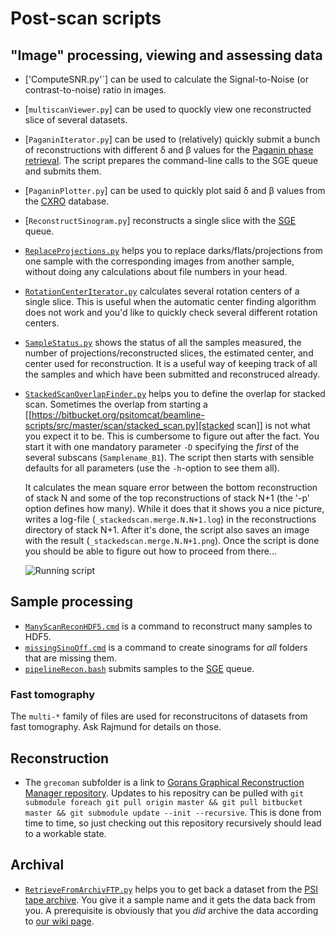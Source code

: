 # Post-scan scripts
## "Image" processing, viewing and assessing data
- ['ComputeSNR.py'`] can be used to calculate the Signal-to-Noise (or contrast-to-noise) ratio in images.
- [`multiscanViewer.py`] can be used to quockly view one reconstructed slice of several datasets.
- [`PaganinIterator.py`] can be used to (relatively) quickly submit a bunch of reconstructions with different δ and β values for the [Paganin phase retrieval](http://doi.org/10.1046/j.1365-2818.2002.01010.x).
  The script prepares the command-line calls to the SGE queue and submits them.
- [`PaganinPlotter.py`] can be used to quickly plot said δ and β values from the [CXRO](http://henke.lbl.gov/optical_constants/) database.
- [`ReconstructSinogram.py`] reconstructs a single slice with the [SGE](http://en.wikipedia.org/wiki/Oracle_Grid_Engine) queue.
- [`ReplaceProjections.py`](ReplaceProjections.py) helps you to replace darks/flats/projections from one sample with the corresponding images from another sample, without doing any calculations about file numbers in your head.
- [`RotationCenterIterator.py`](RotationCenterIterator.py) calculates several rotation centers of a single slice.
  This is useful when the automatic center finding algorithm does not work and you'd like to quickly check several different rotation centers.
- [`SampleStatus.py`](SampleStatus.py) shows the status of all the samples measured, the number of projections/reconstructed slices, the estimated center, and center used for reconstruction.
    It is a useful way of keeping track of all the samples and which have been submitted and reconstruced already. 
- [`StackedScanOverlapFinder.py`](StackedScanOverlapFinder.py) helps you to define the overlap for stacked scan.
  Sometimes the overlap from starting a [[https://bitbucket.org/psitomcat/beamline-scripts/src/master/scan/stacked_scan.py][stacked scan]] is not what you expect it to be.
  This is cumbersome to figure out after the fact.
  You start it with one mandatory parameter `-D` specifying the *first* of the several subscans (`Samplename_B1`).
  The script then starts with sensible defaults for all parameters (use the `-h`-option to see them all).

  It calculates the mean square error between the bottom reconstruction of stack N and some of the top reconstructions of stack N+1 (the '-p' option defines how many).
  While it does that it shows you a nice picture, writes a log-file (`_stackedscan.merge.N.N+1.log`) in the reconstructions directory of stack N+1.
  After it's done, the script also saves an image with the result (`_stackedscan.merge.N.N+1.png`).
  Once the script is done you should be able to figure out how to proceed from there...
  
  ![Running script](http://f.cl.ly/items/1U082A2m1N0w2H1b0U0T/StackedScanOverlap.gif)


## Sample processing
- [`ManyScanReconHDF5.cmd`](ManyScanReconHDF5.cmd) is a command to reconstruct many samples to HDF5.
- [`missingSinoOff.cmd`](missingSinoOff.cmd) is a command to create sinograms for *all* folders that are missing them.
- [`pipelineRecon.bash`](pipelineRecon.bash) submits samples to the [SGE](http://en.wikipedia.org/wiki/Oracle_Grid_Engine) queue.

### Fast tomography
The `multi-*` family of files are used for reconstrucitons of datasets from fast tomography.
Ask Rajmund for details on those.

## Reconstruction
- The `grecoman` subfolder is a link to [Gorans Graphical Reconstruction Manager repository](https://github.com/gnudo/grecoman).
  Updates to his repositry can be pulled with `git submodule foreach git pull origin master && git pull bitbucket master && git submodule update --init --recursive`.
  This is done from time to time, so just checking out this repository recursively should lead to a workable state.

## Archival
- [`RetrieveFromArchivFTP.py`](RetrieveFromArchivFTP.py) helps you to get back a dataset from the [PSI tape archive](https://archivpsi.psi.ch).
  You give it a sample name and it gets the data back from you.
  A prerequisite is obviously that you *did* archive the data according to [our wiki page](https://intranet.psi.ch/wiki/bin/viewauth/Tomcat/Backups).
  
  
  

